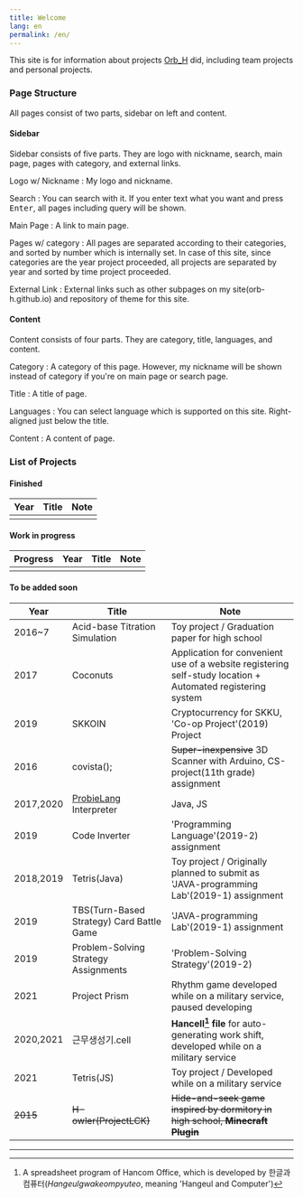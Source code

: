 ```yaml
---
title: Welcome
lang: en
permalink: /en/
---
```


This site is for information about projects [Orb_H](https://github.com/Orb-H) did, including team projects and personal projects.

### Page Structure

All pages consist of two parts, sidebar on left and content.

#### Sidebar

Sidebar consists of five parts. They are logo with nickname, search, main page, pages with category, and external links.

Logo w/ Nickname
: My logo and nickname.

Search
: You can search with it. If you enter text what you want and press <kbd>Enter</kbd>, all pages including query will be shown.

Main Page
: A link to main page.

Pages w/ category
: All pages are separated according to their categories, and sorted by number which is internally set. In case of this site, since categories are the year project proceeded, all projects are separated by year and sorted by time project proceeded.

External Link
: External links such as other subpages on my site(orb-h.github.io) and repository of theme for this site.

#### Content

Content consists of four parts. They are category, title, languages, and content.

Category
: A category of this page. However, my nickname will be shown instead of category if you're on main page or search page.

Title
: A title of page.

Languages
: You can select language which is supported on this site. Right-aligned just below the title.

Content
: A content of page.

### List of Projects

#### Finished

|Year|Title|Note|
|-|-|-|
||||

#### Work in progress

|Progress|Year|Title|Note|
|:-:|-|-|-|
|||||

#### To be added soon

|Year|Title|Note|
|-|-|-|
|2016~7|Acid-base Titration Simulation|Toy project / Graduation paper for high school|
|2017|Coconuts|Application for convenient use of a website registering self-study location + Automated registering system|
|2019|SKKOIN|Cryptocurrency for SKKU, 'Co-op Project'(2019) Project|
|2016|covista();|~~Super-inexpensive~~ 3D Scanner with Arduino, CS-project(11th grade) assignment|
|2017,2020|[ProbieLang](https://heartade.github.io/ProbieLang) Interpreter|Java, JS|
|2019|Code Inverter|'Programming Language'(2019-2) assignment|
|2018,2019|Tetris(Java)|Toy project / Originally planned to submit as 'JAVA-programming Lab'(2019-1) assignment|
|2019|TBS(Turn-Based Strategy) Card Battle Game|'JAVA-programming Lab'(2019-1) assignment|
|2019|Problem-Solving Strategy Assignments|'Problem-Solving Strategy'(2019-2)|
|2021|Project Prism|Rhythm game developed while on a military service, paused developing|
|2020,2021|근무생성기.cell|**Hancell[^1] file** for auto-generating work shift, developed while on a military service|
|2021|Tetris(JS)|Toy project / Developed while on a military service|
|~~2015~~|~~H-owler(ProjectLCK)~~|~~Hide-and-seek game inspired by dormitory in high school, **Minecraft Plugin**~~|

---

[^1]: A spreadsheet program of Hancom Office, which is developed by 한글과컴퓨터(*Hangeulgwakeompyuteo*, meaning 'Hangeul and Computer')